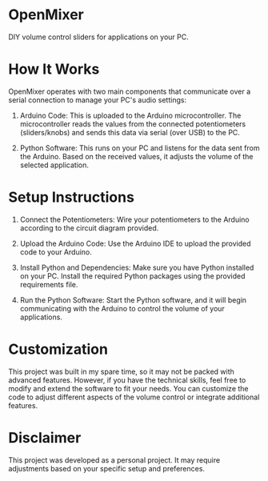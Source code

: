 # OpenMixer
DIY volume control sliders for applications on your PC.

# How It Works

OpenMixer operates with two main components that communicate over a serial connection to manage your PC's audio settings:

1. Arduino Code: This is uploaded to the Arduino microcontroller. The microcontroller reads the values from the connected potentiometers (sliders/knobs) and sends this data via serial (over USB) to the PC.

2. Python Software: This runs on your PC and listens for the data sent from the Arduino. Based on the received values, it adjusts the volume of the selected application.

# Setup Instructions

1. Connect the Potentiometers: Wire your potentiometers to the Arduino according to the circuit diagram provided.

2. Upload the Arduino Code: Use the Arduino IDE to upload the provided code to your Arduino.

3. Install Python and Dependencies: Make sure you have Python installed on your PC. Install the required Python packages using the provided requirements file.

4. Run the Python Software: Start the Python software, and it will begin communicating with the Arduino to control the volume of your applications.

# Customization

This project was built in my spare time, so it may not be packed with advanced features. However, if you have the technical skills, feel free to modify and extend the software to fit your needs. You can customize the code to adjust different aspects of the volume control or integrate additional features.

# Disclaimer
This project was developed as a personal project. It may require adjustments based on your specific setup and preferences.



